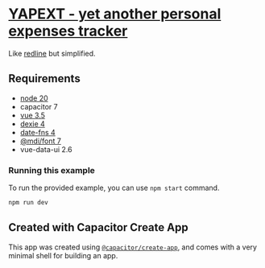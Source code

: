 # [YAPEXT - yet another personal expenses tracker][repo]

Like [redline][redline] but simplified.

## Requirements

- [node 20][node]
- capacitor 7
- [vue 3.5][vue]
- [dexie 4][dexie]
- [date-fns 4][date-fns]
- [@mdi/font 7][mdi]
- vue-data-ui 2.6

### Running this example

To run the provided example, you can use `npm start` command.

```bash
npm run dev
```

## Created with Capacitor Create App

This app was created using [`@capacitor/create-app`][capacitor],
and comes with a very minimal shell for building an app.

[repo]: https://github.com/sombriks/yapext
[capacitor]: https://github.com/ionic-team/create-capacitor-app
[redline]: https://github.com/sombriks/redline
[mdi]: https://pictogrammers.com/library/mdi
[dexie]: https://dexie.org
[vue]: https://vuejs.org/guide/components/v-model.html
[date-fns]: https://date-fns.org/docs/Getting-Started
[node]: https://nodejs.org
